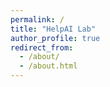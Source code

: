```yaml
---
permalink: /
title: "HelpAI Lab"
author_profile: true
redirect_from: 
  - /about/
  - /about.html
---
```




<div style="background-image: url('AI.png');" style="height: 500px;">
  <!-- HelpAI---AI that provides help to humans!-->
</div>
